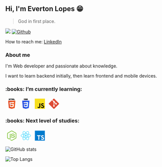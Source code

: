 ## Hi, I'm Everton Lopes :grin:
> God in first place.

![](https://visitor-badge.laobi.icu/badge?page_id=Evertonlopes.EvertonLopes)
[![Github](https://img.shields.io/github/followers/EvertonLopes?label=Follow&style=social)](https://github.com/EvertonLopes)

How to reach me: [LinkedIn](https://www.linkedin.com/in/everton-lopes-costa)

### About me
I'm Web developer and passionate about knowledge.

I want to learn backend initially, then learn frontend and mobile devices.

<H3> :books: I’m currently learning:</H3>
<p>
  <img src="./img/html.png" alt="HTML" style="vertical-align:top; margin:4px">
  <img src="./img/css.png" alt="CSS" style="vertical-align:top; margin:4px">
<img src="./img/javascript.png" alt="Javascript" height="32" style="vertical-align:top; margin:4px">
<img src="./img/git.png" alt="Git" height="32" style="vertical-align:top; margin:4px">
</p>

<H3> :books: Next level of studies:</H3>
<p>
  <img src="./img/nodejs.png" alt="nodejs.png" height="32" style="vertical-align:top; margin:4px">
  <img src="./img/react.png" alt="React" height="32" style="vertical-align:top; margin:4px">
<img src="./img/typescript.png" alt="Typescript" height="32" style="vertical-align:top; margin:4px">
</p>

![GitHub stats](https://github-readme-stats.vercel.app/api?username=EvertonLopes&show_icons=true&theme=tokyonight)

![Top Langs](https://github-readme-stats.vercel.app/api/top-langs/?username=EvertonLopes&theme=tokyonight)

